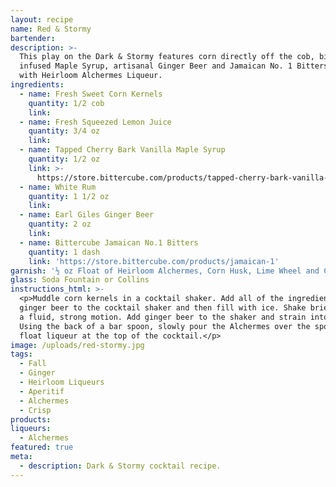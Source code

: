 ```yaml
---
layout: recipe
name: Red & Stormy
bartender:
description: >-
  This play on the Dark & Stormy features corn directly off the cob, bitters
  infused Maple Syrup, artisanal Ginger Beer and Jamaican No. 1 Bitters, floated
  with Heirloom Alchermes Liqueur.
ingredients:
  - name: Fresh Sweet Corn Kernels
    quantity: 1/2 cob
    link:
  - name: Fresh Squeezed Lemon Juice
    quantity: 3/4 oz
    link:
  - name: Tapped Cherry Bark Vanilla Maple Syrup
    quantity: 1/2 oz
    link: >-
      https://store.bittercube.com/products/tapped-cherry-bark-vanilla-bitters-infused-maple-syrup
  - name: White Rum
    quantity: 1 1/2 oz
    link:
  - name: Earl Giles Ginger Beer
    quantity: 2 oz
    link:
  - name: Bittercube Jamaican No.1 Bitters
    quantity: 1 dash
    link: 'https://store.bittercube.com/products/jamaican-1'
garnish: '½ oz Float of Heirloom Alchermes, Corn Husk, Lime Wheel and Cilantro'
glass: Soda Fountain or Collins
instructions_html: >-
  <p>Muddle corn kernels in a cocktail shaker. Add all of the ingredients except
  ginger beer to the cocktail shaker and then fill with ice. Shake briefly with
  a fluid, strong motion. Add ginger beer to the shaker and strain into glass.
  Using the back of a bar spoon, slowly pour the Alchermes over the spoon to
  float liqueur at the top of the cocktail.</p>
image: /uploads/red-stormy.jpg
tags:
  - Fall
  - Ginger
  - Heirloom Liqueurs
  - Aperitif
  - Alchermes
  - Crisp
products:
liqueurs:
  - Alchermes
featured: true
meta:
  - description: Dark & Stormy cocktail recipe.
---
```


